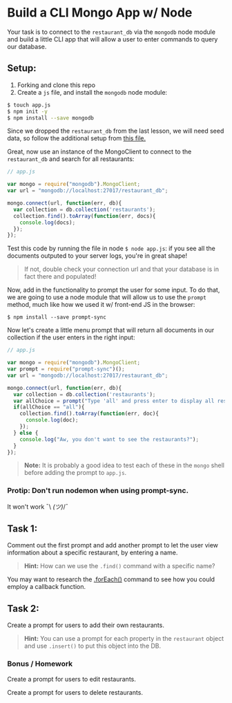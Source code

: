 # Build a CLI Mongo App w/ Node

Your task is to connect to the `restaurant_db` via the `mongodb` node module and
build a little CLI app that will allow a user to enter commands to query our
database.

## Setup:

1. Forking and clone this repo
2. Create a `js` file, and install the `mongodb` node module:

```bash
$ touch app.js
$ npm init -y
$ npm install --save mongodb
```

Since we dropped the `restaurant_db` from the last lesson, we will need seed data, so follow the additional setup from [this file.](./seeds.md)

Great, now use an instance of the MongoClient to connect to the `restaurant_db` and search for all restaurants:

```js
// app.js

var mongo = require("mongodb").MongoClient;
var url = "mongodb://localhost:27017/restaurant_db";

mongo.connect(url, function(err, db){
  var collection = db.collection('restaurants');
  collection.find().toArray(function(err, docs){
    console.log(docs);
  });
});
```

Test this code by running the file in node `$ node app.js`: if you see all the documents outputed to your server logs, you're in great shape!
> If not, double check your connection url and that your database is in fact there and populated!

Now, add in the functionality to prompt the user for some input. To do that, we
are going to use a node module that will allow us to use the `prompt` method,
much like how we used it w/ front-end JS in the browser:

```
$ npm install --save prompt-sync
```

Now let's create a little menu prompt that will return all documents in our collection
if the user enters in the right input:

```js
// app.js

var mongo = require("mongodb").MongoClient;
var prompt = require("prompt-sync")();
var url = "mongodb://localhost:27017/restaurant_db";

mongo.connect(url, function(err, db){
  var collection = db.collection('restaurants');
  var allChoice = prompt("Type 'all' and press enter to display all restaurants' names: ");
  if(allChoice == "all"){
    collection.find().toArray(function(err, doc){
      console.log(doc);
    });
  } else {
    console.log("Aw, you don't want to see the restaurants?");
  }
});
```

> **Note:** It is probably a good idea to test each of these in the `mongo` shell before adding the prompt to `app.js`.

### Protip: Don't run nodemon when using prompt-sync.
It won't work ¯\ _(ツ)_/¯

## Task 1:

Comment out the first prompt and add another prompt to let the user view information about a specific restaurant, by entering a name.

> **Hint:** How can we use the `.find()` command with a specific name?  

You may want to research the [.forEach()](https://docs.mongodb.com/v3.2/reference/method/cursor.forEach/) command to see how you could employ a callback function.

## Task 2:

Create a prompt for users to add their own restaurants.

> **Hint:** You can use a prompt for each property in the `restaurant` object and use `.insert()` to put this object into the DB.

### Bonus / Homework

Create a prompt for users to edit restaurants.

Create a prompt for users to delete restaurants.
